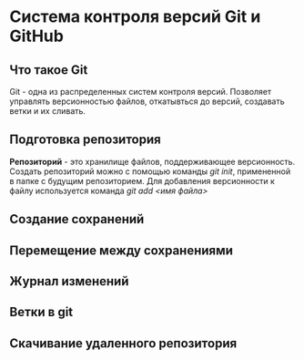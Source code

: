 # Система контроля версий Git и GitHub

## Что такое Git
Git - одна из распределенных систем контроля версий. Позволяет управлять версионностью файлов, откатывться до версий, создавать ветки и их сливать. 
 
## Подготовка репозитория
**Репозиторий** - это хранилище файлов, поддерживающее версионность.
Создать репозиторий можно с помощью команды *git init*, примененной в папке с будущим репозиторием.
Для добавления версионности к файлу используется команда *git add <имя файла>* 

## Создание сохранений

## Перемещение между сохранениями

## Журнал изменений

## Ветки в git

## Скачивание удаленного репозитория
